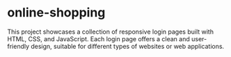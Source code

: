 # online-shopping
This project showcases a collection of responsive login pages built with HTML, CSS, and JavaScript. Each login page offers a clean and user-friendly design, suitable for different types of websites or web applications.
